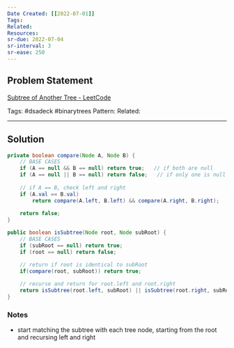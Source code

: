 ```yaml
---
Date Created: [[2022-07-01]]
Tags: 
Related: 
Resources: 
sr-due: 2022-07-04
sr-interval: 3
sr-ease: 250
---
```


## Problem Statement 
[Subtree of Another Tree - LeetCode](https://leetcode.com/problems/subtree-of-another-tree/)

Tags:  #dsadeck  #binarytrees 
Pattern: 
Related: 

---

## Solution
``` java
private boolean compare(Node A, Node B) {
	// BASE CASES
	if (A == null && B == null) return true;   // if both are null
	if (A == null || B == null) return false;   // if only one is null
	
	// if A == B, check left and right
	if (A.val == B.val)
		return compare(A.left, B.left) && compare(A.right, B.right);
	
	return false;
}

public boolean isSubtree(Node root, Node subRoot) {
	// BASE CASES
	if (subRoot == null) return true;
	if (root == null) return false;

	// return if root is identical to subRoot
	if(compare(root, subRoot)) return true;
	
	// recurse and return for root.left and root.right
	return isSubtree(root.left, subRoot) || isSubtree(root.right, subRoot);
} 
```

### Notes
- start matching the subtree with each tree node, starting from the root and recursing left and right


